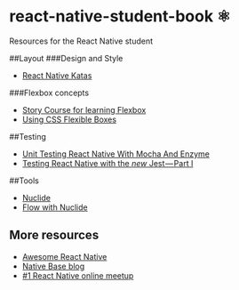 #  react-native-student-book ⚛
Resources for the React Native student

##Layout
###Design and Style
- [React Native Katas](https://github.com/jondot/ReactNativeKatas)

###Flexbox concepts
- [Story Course for learning Flexbox](http://gedd.ski/master/flexbox/) 
- [Using CSS Flexible Boxes](https://developer.mozilla.org/en-US/docs/Web/CSS/CSS_Flexible_Box_Layout/Using_CSS_flexible_boxes)

##Testing
- [Unit Testing React Native With Mocha And Enzyme](https://formidable.com/blog/2016/02/08/unit-testing-react-native-with-mocha-and-enzyme/)
- [Testing React Native with the *new* Jest — Part I](https://blog.callstack.io/unit-testing-react-native-with-the-new-jest-i-snapshots-come-into-play-68ba19b1b9fe)

##Tools
- [Nuclide](https://nuclide.io/docs/platforms/react-native/)
- [Flow with Nuclide](https://nuclide.io/docs/languages/flow/)

## More resources
- [Awesome React Native](https://github.com/jondot/awesome-react-native)
- [Native Base blog](https://blog.nativebase.io/)
- [#1 React Native online meetup](https://www.youtube.com/watch?v=6dek2apWWZA)
